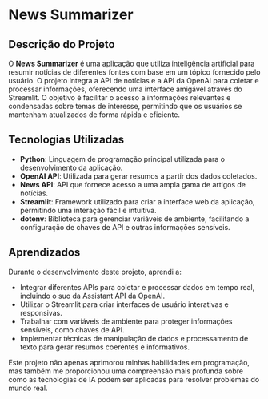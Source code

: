 # News Summarizer

## Descrição do Projeto

O **News Summarizer** é uma aplicação que utiliza inteligência artificial para resumir notícias de diferentes fontes com base em um tópico fornecido pelo usuário. O projeto integra a API de notícias e a API da OpenAI para coletar e processar informações, oferecendo uma interface amigável através do Streamlit. O objetivo é facilitar o acesso a informações relevantes e condensadas sobre temas de interesse, permitindo que os usuários se mantenham atualizados de forma rápida e eficiente.

## Tecnologias Utilizadas

- **Python**: Linguagem de programação principal utilizada para o desenvolvimento da aplicação.
- **OpenAI API**: Utilizada para gerar resumos a partir dos dados coletados.
- **News API**: API que fornece acesso a uma ampla gama de artigos de notícias.
- **Streamlit**: Framework utilizado para criar a interface web da aplicação, permitindo uma interação fácil e intuitiva.
- **dotenv**: Biblioteca para gerenciar variáveis de ambiente, facilitando a configuração de chaves de API e outras informações sensíveis.

## Aprendizados

Durante o desenvolvimento deste projeto, aprendi a:

- Integrar diferentes APIs para coletar e processar dados em tempo real, incluindo o suo da Assistant API da OpenAI.
- Utilizar o Streamlit para criar interfaces de usuário interativas e responsivas.
- Trabalhar com variáveis de ambiente para proteger informações sensíveis, como chaves de API.
- Implementar técnicas de manipulação de dados e processamento de texto para gerar resumos coerentes e informativos.

Este projeto não apenas aprimorou minhas habilidades em programação, mas também me proporcionou uma compreensão mais profunda sobre como as tecnologias de IA podem ser aplicadas para resolver problemas do mundo real.